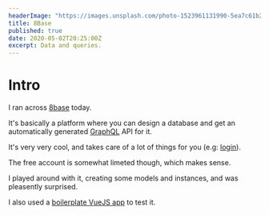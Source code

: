 ```yaml
---
headerImage: "https://images.unsplash.com/photo-1523961131990-5ea7c61b2107?ixlib=rb-1.2.1&ixid=MnwxMjA3fDB8MHxwaG90by1wYWdlfHx8fGVufDB8fHx8&auto=format&fit=crop&w=1074&q=80"
title: 8Base
published: true
date: 2020-05-02T20:25:00Z
excerpt: Data and queries.
---
```

# Intro

I ran across [8base](https://www.8base.com/) today.

It's basically a platform where you can design a database and get an automatically generated [GraphQL](https://graphql.org/) API for it.

It's very very cool, and takes care of a lot of things for you (e.g: [login](https://docs.8base.com/docs/8base-console/authentication/)).

The free account is somewhat limeted though, which makes sense.

I played around with it, creating some models and instances, and was pleasently surprised.

I also used a [boilerplate VueJS app](https://github.com/8base/vue-8base-starter-app) to test it.